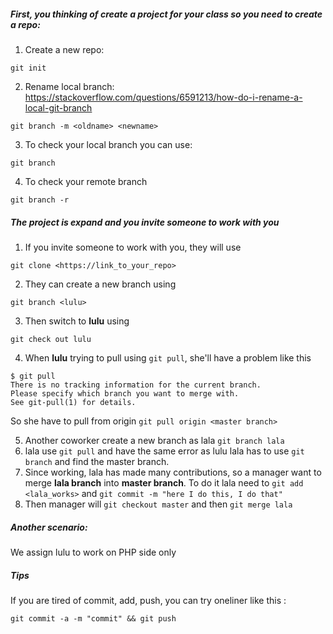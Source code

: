 ##### First, you thinking of create a project for your class so you need to create a repo:

1. Create a new repo:  

``` 
git init
```

2. Rename local branch: 
   https://stackoverflow.com/questions/6591213/how-do-i-rename-a-local-git-branch  

```
git branch -m <oldname> <newname>
```

3. To check your local branch you can use:

```
git branch
```

4. To check your remote branch

```
git branch -r
```

##### The project is expand and you invite someone to work with you

1. If you invite someone to work with you, they will use

`git clone <https://link_to_your_repo>`

2. They can create a new branch using 

`git branch <lulu>`

3. Then switch to **lulu** using 

`git check out lulu`

4. When **lulu** trying to pull using `git pull`,  she'll have a problem like this 

```
$ git pull
There is no tracking information for the current branch.
Please specify which branch you want to merge with.
See git-pull(1) for details.
```

So she have to pull from origin `git pull origin <master branch>`

5. Another coworker create a new branch as lala `git branch lala`
6. lala  use `git pull` and have the same error as lulu
lala has to use `git branch` and find the  master branch. 
7. Since working, lala has made many contributions, so a manager want to merge **lala branch** into **master branch**. To do it lala need to `git add <lala_works>` and `git commit -m "here I do this, I do that"` 
10. Then manager will `git checkout master` and then `git merge lala`

##### Another scenario:

We assign lulu to work on PHP side only



##### Tips

If you are tired of commit, add, push, you can try oneliner like this :

```
git commit -a -m "commit" && git push
```
